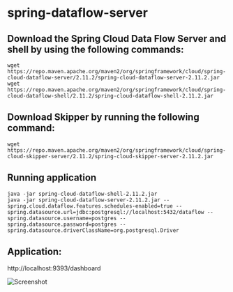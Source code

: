 # spring-dataflow-server

## Download the Spring Cloud Data Flow Server and shell by using the following commands:
```
wget https://repo.maven.apache.org/maven2/org/springframework/cloud/spring-cloud-dataflow-server/2.11.2/spring-cloud-dataflow-server-2.11.2.jar
wget https://repo.maven.apache.org/maven2/org/springframework/cloud/spring-cloud-dataflow-shell/2.11.2/spring-cloud-dataflow-shell-2.11.2.jar
```

## Download Skipper by running the following command:
```
wget https://repo.maven.apache.org/maven2/org/springframework/cloud/spring-cloud-skipper-server/2.11.2/spring-cloud-skipper-server-2.11.2.jar
```
## Running application
```
java -jar spring-cloud-dataflow-shell-2.11.2.jar
java -jar spring-cloud-dataflow-server-2.11.2.jar --spring.cloud.dataflow.features.schedules-enabled=true --spring.datasource.url=jdbc:postgresql://localhost:5432/dataflow --spring.datasource.username=postgres --spring.datasource.password=postgres --spring.datasource.driverClassName=org.postgresql.Driver
```

## Application:
http://localhost:9393/dashboard

![Screenshot]([https://github.com/OzgurAkinci/spring-boot-kubernetes-and-docker/blob/main/git_resources/pods.png](https://github.com/OzgurAkinci/spring-dataflow-server/blob/main/dataflow.png?raw=true)?raw=true)
